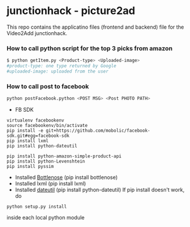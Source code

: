 # junctionhack - picture2ad

This repo contains the applicatino files (frontend and backend) file for the Video2Add junctionhack.

### How to call python script for the top 3 picks from amazon
```bash
$ python getItem.py <Product-type> <Uploaded-image>
#product-type: one type returned by Google
#uploaded-image: uploaded from the user
```

### How to call post to facebook
```bash
python postFacebook.python <POST MSG> <Post PHOTO PATH>
```

* FB SDK
```
virtualenv facebookenv
source facebookenv/bin/activate
pip install -e git+https://github.com/mobolic/facebook-sdk.git#egg=facebook-sdk
pip install lxml
pip install python-dateutil
```

```
pip install python-amazon-simple-product-api
pip install python-Levenshtein
pip install pyssim
```

* Installed [Bottlenose](https://github.com/lionheart/bottlenose) (pip install bottlenose)
* Installed lxml (pip install lxml)
* Installed [dateutil](http://labix.org/python-dateutil) (pip install python-dateutil)
If pip install doesn't work, do
```
python setup.py install
```
inside each local python module
